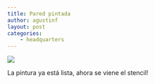 ```yaml
---
title: Pared pintada
author: agustinf
layout: post
categories:
    - headquarters
---
```


![][1]

La pintura ya está lista, ahora se viene el stencil!

[1]: /images/pared-4.jpg
